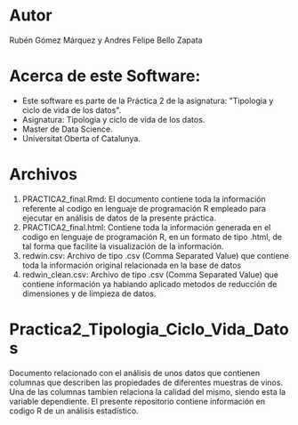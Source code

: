 # Autor
Rubén Gómez Márquez y Andres Felipe Bello Zapata

# Acerca de este Software:

- Este software es parte de la Práctica 2 de la asignatura: "Tipologia y ciclo de vida de los datos".
- Asignatura: Tipologia y ciclo de vida de los datos.
- Master de Data Science.
- Universitat Oberta of Catalunya.

# Archivos

1. PRACTICA2_final.Rmd: El documento contiene toda la información referente al codigo en lenguaje de programación R empleado para ejecutar en análisis de datos de la presente práctica.
2. PRACTICA2_final.html: Contiene toda la información generada en el codigo en lenguaje de programación R, en un formato de tipo .html, de tal forma que facilite la visualización de la información.
3. redwin.csv: Archivo de tipo .csv (Comma Separated Value) que contiene toda la información original relacionada en la base de datos
4. redwin_clean.csv: Archivo de tipo .csv (Comma Separated Value) que contiene información ya habiando aplicado metodos de reducción de dimensiones y de limpieza de datos.


# Practica2_Tipologia_Ciclo_Vida_Datos
Documento relacionado con el análisis de unos datos que contienen columnas que describen las propiedades de diferentes muestras de vinos. Una de las columnas tambien relaciona la calidad del mismo, siendo esta la variable dependiente. El presente repositorio contiene información en codigo R de un análisis estadístico.
